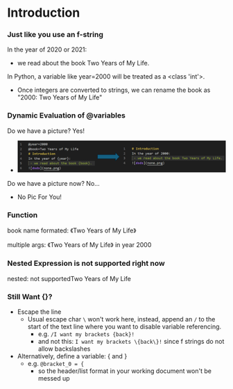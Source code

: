 # Introduction
### Just like you use an f-string
In the year of 2020 or 2021: 
 - we read about the book Two Years of My Life. 

In Python, a variable like year=2000 will be treated as a <class 'int'>. 
 - Once integers are converted to strings, we can rename the book as "2000: Two Years of My Life"

### Dynamic Evaluation of @variables

Do we have a picture? Yes! 
 - ![pic](intro.png)

Do we have a picture now? No... 
 - No Pic For You!

### Function
book name formated: 《Two Years of My Life》

multiple args: 《Two Years of My Life》 in year 2000

### Nested Expression is not supported right now
nested: not supportedTwo Years of My Life

### Still Want {}?
 - Escape the line
     - Usual escape char `\` won't work here, instead, append an `/` to the start of the text line where you want to disable variable referencing. 
         - e.g. `/I want my brackets {back}!`
         - and not this: `I want my brackets \{back\}!` since f strings do not allow backslashes
 - Alternatively, define a variable: { and }
   - e.g. `@bracket_0 = {`
     - so the header/list format in your working document won't be messed up